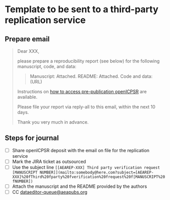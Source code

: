 # Template to be sent to a third-party replication service

## Prepare email

> Dear XXX,
> 
> please prepare a reproducibility report (see below) for the following manuscript, code, and data:
> 
> > Manuscript: Attached.
> > README: Attached.
> > Code and data: (URL)
>
> Instructions on [how to access pre-publication openICPSR](https://github.com/labordynamicsinstitute/replicability-training/blob/master/openICPSR_training.md) are available.
> 
> Please file your report via reply-all to this email, within the next 10 days.
> 
> Thank you very much in advance.

## Steps for journal

- [ ] Share openICPSR deposit with the email on file for the replication service
- [ ] Mark the JIRA ticket as outsourced
- [ ] Use the subject line `[[AEAREP-XXX] Third party verification request [MANUSCRIPT NUMBER]](mailto:somebody@here.com?subject=[AEAREP-XXX]%20fThird%20fparty%20fverification%20frequest%20f[MANUSCRIPT%20fNUMBER])`
- [ ] Attach the manuscript and the README provided by the authors
- [ ] CC dataeditor-queue@aeapubs.org
